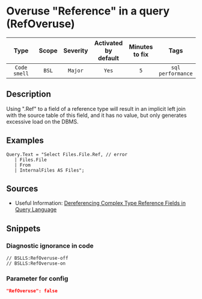 # Overuse "Reference" in a query (RefOveruse)

|     Type     | Scope | Severity | Activated<br>by default | Minutes<br>to fix |             Tags             |
|:------------:|:-----:|:--------:|:-----------------------------:|:-----------------------:|:----------------------------:|
| `Code smell` | `BSL` | `Major`  |             `Yes`             |           `5`           | `sql`<br>`performance` |

<!-- Блоки выше заполняются автоматически, не трогать -->
## Description
<!-- Описание диагностики заполняется вручную. Необходимо понятным языком описать смысл и схему работу -->
Using ".Ref" to a field of a reference type will result in an implicit left join with the source table of this field, and it has no value, but only generates excessive load on the DBMS.
## Examples
<!-- В данном разделе приводятся примеры, на которые диагностика срабатывает, а также можно привести пример, как можно исправить ситуацию -->
```bsl
Query.Text = "Select Files.File.Ref, // error
   | Files.File
   | From
   | InternalFiles AS Files";
```
## Sources
<!-- Необходимо указывать ссылки на все источники, из которых почерпнута информация для создания диагностики -->
<!-- Примеры источников

* Источник: [Стандарт: Тексты модулей](https://its.1c.ru/db/v8std#content:456:hdoc)
* Полезная информация: [Отказ от использования модальных окон](https://its.1c.ru/db/metod8dev#content:5272:hdoc)
* Источник: [Cognitive complexity, ver. 1.4](https://www.sonarsource.com/docs/CognitiveComplexity.pdf) -->
* Useful Information: [Dereferencing Complex Type Reference Fields in Query Language](https://its.1c.ru/db/v8std/content/654/hdoc)

## Snippets

<!-- Блоки ниже заполняются автоматически, не трогать -->
### Diagnostic ignorance in code

```bsl
// BSLLS:RefOveruse-off
// BSLLS:RefOveruse-on
```

### Parameter for config

```json
"RefOveruse": false
```
